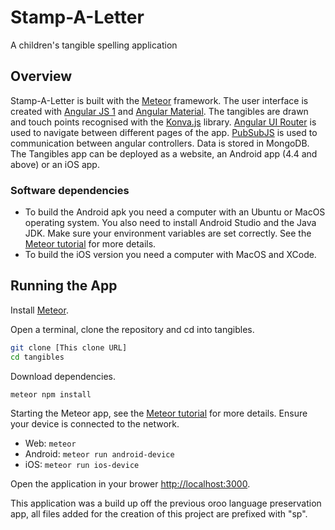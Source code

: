# Stamp-A-Letter

A children's tangible spelling application

## Overview
Stamp-A-Letter is built with the [Meteor](https://www.meteor.com/) framework. The user interface is created with [Angular JS 1](https://angularjs.org/) and [Angular Material](https://material.angularjs.org/latest/). The tangibles are drawn and touch points recognised with the [Konva.js](http://konvajs.github.io/) library. [Angular UI Router](https://github.com/angular-ui/ui-router) is used to navigate between different pages of the app. [PubSubJS](https://github.com/mroderick/PubSubJS) is used to communication between angular controllers. Data is stored in MongoDB. The Tangibles app can be deployed as a website, an Android app (4.4 and above) or an iOS app.

### Software dependencies
* To build the Android apk you need a computer with an Ubuntu or MacOS operating system. You also need to install Android Studio and the Java JDK. Make sure your environment variables are set correctly. See the [Meteor tutorial](https://www.meteor.com/tutorials/angular/running-on-mobile) for more details.
* To build the iOS version you need a computer with MacOS and XCode.

## Running the App
Install [Meteor](https://www.meteor.com/).

Open a terminal, clone the repository and cd into tangibles.
```bash
git clone [This clone URL]
cd tangibles
```

Download dependencies.
```bash
meteor npm install
```

Starting the Meteor app, see the [Meteor tutorial](https://www.meteor.com/tutorials/angular/running-on-mobile) for more details. Ensure your device is connected to the network.
* Web: `meteor`
* Android: `meteor run android-device`
* iOS: `meteor run ios-device`

Open the application in your brower [http://localhost:3000](http://localhost:3000).

This application was a build up off the previous oroo language preservation app, all files added for the creation of this project are prefixed with "sp".




